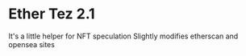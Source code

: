 # Ether Tez 2.1

It's a little helper for NFT speculation
Slightly modifies etherscan and opensea sites